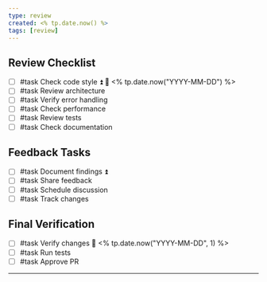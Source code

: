 ```yaml
---
type: review
created: <% tp.date.now() %>
tags: [review]
---
```


## Review Checklist
- [ ] #task Check code style ⏫ 📅 <% tp.date.now("YYYY-MM-DD") %>
- [ ] #task Review architecture
- [ ] #task Verify error handling
- [ ] #task Check performance
- [ ] #task Review tests
- [ ] #task Check documentation

## Feedback Tasks
- [ ] #task Document findings ⏫
- [ ] #task Share feedback
- [ ] #task Schedule discussion
- [ ] #task Track changes

## Final Verification
- [ ] #task Verify changes 📅 <% tp.date.now("YYYY-MM-DD", 1) %>
- [ ] #task Run tests
- [ ] #task Approve PR

---


